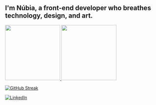 ## I'm Núbia, a front-end developer who breathes technology, design, and art. 

  
<div><a href="https://github.com/nubiasegovia">
<img height="180em" src="https://github-readme-stats.vercel.app/api/top-langs/?username=nubiasegovia&layout=compact&langs_count=7&theme=dracula"/>
<img height="180em" src="https://github-readme-stats.vercel.app/api?username=nubiasegovia&show_icons=true&theme=dracula&include_all_commits=true&count_private=true"/>
</div>

 [![GitHub Streak](https://streak-stats.demolab.com?user=nubiasegovia&card_width=765&theme=dracula)](https://git.io/streak-stats)
 
 [![LinkedIn](https://img.shields.io/badge/LinkedIn-000?style=for-the-badge&logo=linkedin&logoColor=0E76A8)](https://www.linkedin.com/in/nubiasegovia/)




